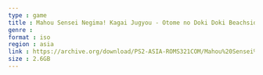```yaml
---
type : game
title : Mahou Sensei Negima! Kagai Jugyou - Otome no Doki Doki Beachside (Japan)
genre : 
format : iso
region : asia
link : https://archive.org/download/PS2-ASIA-ROMS321COM/Mahou%20Sensei%20Negima%21%20Kagai%20Jugyou%20-%20Otome%20no%20Doki%20Doki%20Beachside%20%28Japan%29.7z
size : 2.6GB
---
```

